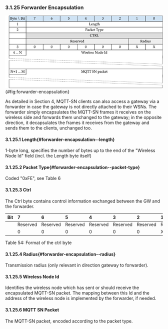 <!-- transformation-note: left upstream numbering of headings for verification -->
### 3.1.25 Forwarder Encapsulation

![Forwarder encapsulation](images/packet/forwarder-encapsulation.png "Forwarder encapsulation"){#fig:forwarder-encapsulation}

<!-- transformation-note: below section reference to 4 "Operational Behavior" requires verification before turning into a semantic reference. -->
As detailed in Section 4, MQTT-SN clients can also access a gateway via a forwarder in case the gateway is not directly attached to their WSNs.
The forwarder simply encapsulates the MQTT-SN frames it receives on the wireless side and forwards them unchanged to the gateway;
in the opposite direction, it decapsulates the frames it receives from the gateway and sends them to the clients, unchanged too.

<!-- transformation-note: left upstream numbering of headings for verification -->
#### 3.1.25.1 Length{#forwarder-encapsulation--length}

1-byte long, specifies the number of bytes up to the end of the "Wireless Node Id" field (incl. the Length byte itself)

<!-- transformation-note: left upstream numbering of headings for verification -->
#### 3.1.25.2 Packet Type{#forwarder-encapsulation--packet-type}

Coded "0xFE", see Table 6

<!-- transformation-note: left upstream numbering of headings for verification -->
#### 3.1.25.3 Ctrl

The Ctrl byte contains control information exchanged between the GW and the forwarder.

<!-- transformation-note: no table col span in markdown, but we should specify bitfields better (than with layout tables) anyway --> 
| Bit | 7        | 6        | 5        | 4        | 3        | 2        | 1      | 0      |
|:----|:---------|:---------|:---------|:---------|:---------|:---------|:-------|:-------|
|     | Reserved | Reserved | Reserved | Reserved | Reserved | Reserved | Radius | Radius |
|     | 0        | 0        | 0        | 0        | 0        | 0        | X      | X      |

Table 54: Format of the ctrl byte
<!-- transformation-note: above upstream table number will be replaced by auto-numbering later. -->

<!-- transformation-note: left upstream numbering of headings for verification -->
#### 3.1.25.4 Radius{#forwarder-encapsulation--radius}

Transmission radius (only relevant in direction gateway to forwarder).

<!-- transformation-note: left upstream numbering of headings for verification -->
#### 3.1.25.5 Wireless Node Id

Identifies the wireless node which has sent or should receive the encapsulated MQTT-SN packet.
The mapping between this Id and the address of the wireless node is implemented by the forwarder, if needed.

<!-- transformation-note: left upstream numbering of headings for verification -->
#### 3.1.25.6 MQTT SN Packet

The MQTT-SN packet, encoded according to the packet type.
